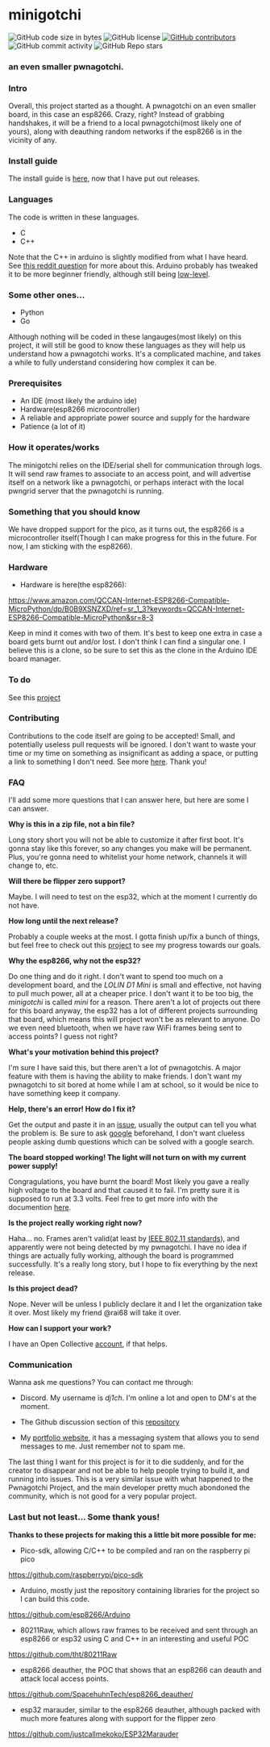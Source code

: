 # minigotchi
<img alt="GitHub code size in bytes" src="https://img.shields.io/github/languages/code-size/Pwnagotchi-Unofficial/minigotchi"></img>
<img alt="GitHub license" src="https://img.shields.io/github/license/Pwnagotchi-Unofficial/minigotchi"></img>
<a href="https://github.com/Pwnagotchi-Unofficial/minigotchi/graphs/contributors"><img alt="GitHub contributors" src="https://img.shields.io/github/contributors/Pwnagotchi-Unofficial/minigotchi"></a>
<img alt="GitHub commit activity" src="https://img.shields.io/github/commit-activity/m/Pwnagotchi-Unofficial/minigotchi"></img>
<img alt="GitHub Repo stars" src="https://img.shields.io/github/stars/Pwnagotchi-Unofficial/minigotchi"></img>

###
### an even smaller pwnagotchi.
###

### Intro
Overall, this project started as a thought. A pwnagotchi on an even smaller board, in this case an esp8266. Crazy, right? Instead of grabbing handshakes, it will be a friend to a local pwnagotchi(most likely one of yours), along with deauthing random networks if the esp8266 is in the vicinity of any.
###
### Install guide
The install guide is [here](INSTALL.md), now that I have put out releases.
###
### Languages
The code is written in these languages.

- C
- C++

Note that the C++ in arduino is slightly modified from what I have heard. See [this reddit question](https://www.reddit.com/r/arduino/comments/x46sml/is_arduino_programming_language_c/) for more about this. Arduino probably has tweaked it to be more beginner friendly, although still being [low-level](https://en.wikipedia.org/wiki/Low-level_programming_language).
###
### Some other ones...

- Python
- Go

Although nothing will be coded in these langauges(most likely) on this project, it will still be good to know these languages as they will help us understand how a pwnagotchi works. It's a complicated machine, and takes a while to fully understand considering how complex it can be.
###
### Prerequisites
- An IDE (most likely the arduino ide)
- Hardware(esp8266 microcontroller)
- A reliable and appropriate power source and supply for the hardware
- Patience (a lot of it)
### How it operates/works
The minigotchi relies on the IDE/serial shell for communication through logs. It will send raw frames to associate to an access point, and will advertise itself on a network like a pwnagotchi, or perhaps interact with the local pwngrid server that the pwnagotchi is running.
### Something that you should know
We have dropped support for the pico, as it turns out, the esp8266 is a microcontroller itself(Though I can make progress for this in the future. For now, I am sticking with the esp8266).
###
### Hardware
- Hardware is here(the esp8266):

https://www.amazon.com/QCCAN-Internet-ESP8266-Compatible-MicroPython/dp/B0B9XSNZXD/ref=sr_1_3?keywords=QCCAN-Internet-ESP8266-Compatible-MicroPython&sr=8-3

Keep in mind it comes with two of them. It's best to keep one extra in case a board gets burnt out and/or lost. I don't think I can find a singular one. I believe this is a clone, so be sure to set this as the clone in the Arduino IDE board manager.
###
### To do
See this [project](https://github.com/orgs/Pwnagotchi-Unofficial/projects/4)
###
### Contributing
Contributions to the code itself are going to be accepted! Small, and potentially useless pull requests will be ignored. I don't want to waste your time or my time on something as insignificant as adding a space, or putting a link to something I don't need. See more [here](CONTRIBUTING.md). Thank you!
###
### FAQ
I'll add some more questions that I can answer here, but here are some I can answer.

**Why is this in a zip file, not a bin file?**

Long story short you will not be able to customize it after first boot. It's gonna stay like this forever, so any changes you make will be permanent. Plus, you're gonna need to whitelist your home network, channels it will change to, etc.

**Will there be flipper zero support?**

Maybe. I will need to test on the esp32, which at the moment I currently do not have. 

**How long until the next release?**

Probably a couple weeks at the most. I gotta finish up/fix a bunch of things, but feel free to check out this [project](https://github.com/orgs/Pwnagotchi-Unofficial/projects/4) to see my progress towards our goals.

**Why the esp8266, why not the esp32?**

Do one thing and do it right. I don't want to spend too much on a development board, and the *LOLIN D1 Mini* is small and effective, not having to pull much power, all at a cheaper price. I don't want it to be too big, the *minigotchi* is called *mini* for a reason. There aren't a lot of projects out there for this board anyway, the esp32 has a lot of different projects surrounding that board, which means this will project won't be as relevant to anyone. Do we even need bluetooth, when we have raw WiFi frames being sent to access points? I guess not right? 

**What's your motivation behind this project?**

I'm sure I have said this, but there aren't a lot of pwnagotchis. A major feature with them is having the ability to make friends. I don't want my pwnagotchi to sit bored at home while I am at school, so it would be nice to have something keep it company. 

**Help, there's an error! How do I fix it?**

Get the output and paste it in an [issue](https://github.com/Pwnagotchi-Unofficial/minigotchi/issues), usually the output can tell you what the problem is. Be sure to ask [google](https://google.com) beforehand, I don't want clueless people asking dumb questions which can be solved with a google search. 

**The board stopped working! The light will not turn on with my current power supply!**

Congragulations, you have burnt the board! Most likely you gave a really high voltage to the board and that caused it to fail. I'm pretty sure it is supposed to run at 3.3 volts. Feel free to get more info with the documention [here](https://www.wemos.cc/en/latest/d1/d1_mini.html).

**Is the project really working right now?**

Haha... no. Frames aren't valid(at least by [IEEE 802.11 standards](https://en.wikipedia.org/wiki/IEEE_802.11)), and apparently were not being detected by my pwnagotchi. I have no idea if things are actually fully working, although the board is programmed successfully. It's a really long story, but I hope to fix everything by the next release. 

**Is this project dead?**

Nope. Never will be unless I publicly declare it and I let the organization take it over. Most likely my friend @rai68 will take it over. 

**How can I support your work?**

I have an Open Collective [account](https://opencollective.com/minigotchi), if that helps.

### Communication

Wanna ask me questions? 
You can contact me through:

- Discord. My username is *dj1ch*. I'm online a lot and open to DM's at the moment.

- The Github discussion section of this [repository](https://github.com/Pwnagotchi-Unofficial/minigotchi/discussions/31)

- My [portfolio website](https://dj1ch.github.io), it has a messaging system that allows you to send messages to me. Just remember not to spam me. 

The last thing I want for this project is for it to die suddenly, and for the creator to disappear and not be able to help people trying to build it, and running into issues. This is a very similar issue with what happened to the Pwnagotchi Project, and the main developer pretty much abondoned the community, which is not good for a very popular project. 

###
### Last but not least... Some thank yous!
**Thanks to these projects for making this a little bit more possible for me:**

- Pico-sdk, allowing C/C++ to be compiled and ran on the raspberry pi pico

https://github.com/raspberrypi/pico-sdk

- Arduino, mostly just the repository containing libraries for the project so I can build this code.

https://github.com/esp8266/Arduino

- 80211Raw, which allows raw frames to be received and sent through an esp8266 or esp32 using C and C++ in an interesting and useful POC

https://github.com/tht/80211Raw

- esp8266 deauther, the POC that shows that an esp8266 can deauth and attack local access points.

https://github.com/SpacehuhnTech/esp8266_deauther/

- esp32 marauder, similar to the esp8266 deauther, although packed with much more features along with support for the flipper zero

https://github.com/justcallmekoko/ESP32Marauder
